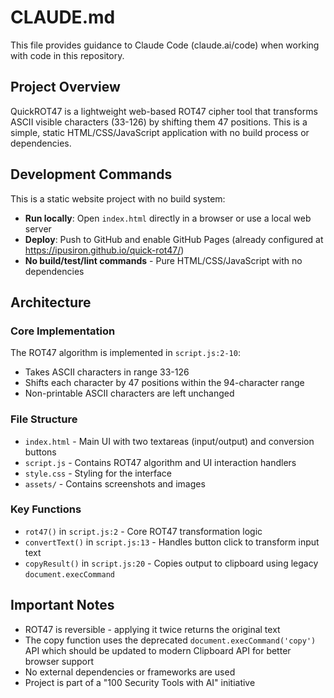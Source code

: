 # CLAUDE.md

This file provides guidance to Claude Code (claude.ai/code) when working with code in this repository.

## Project Overview

QuickROT47 is a lightweight web-based ROT47 cipher tool that transforms ASCII visible characters (33-126) by shifting them 47 positions. This is a simple, static HTML/CSS/JavaScript application with no build process or dependencies.

## Development Commands

This is a static website project with no build system:
- **Run locally**: Open `index.html` directly in a browser or use a local web server
- **Deploy**: Push to GitHub and enable GitHub Pages (already configured at https://ipusiron.github.io/quick-rot47/)
- **No build/test/lint commands** - Pure HTML/CSS/JavaScript with no dependencies

## Architecture

### Core Implementation
The ROT47 algorithm is implemented in `script.js:2-10`:
- Takes ASCII characters in range 33-126
- Shifts each character by 47 positions within the 94-character range
- Non-printable ASCII characters are left unchanged

### File Structure
- `index.html` - Main UI with two textareas (input/output) and conversion buttons
- `script.js` - Contains ROT47 algorithm and UI interaction handlers
- `style.css` - Styling for the interface
- `assets/` - Contains screenshots and images

### Key Functions
- `rot47()` in `script.js:2` - Core ROT47 transformation logic
- `convertText()` in `script.js:13` - Handles button click to transform input text
- `copyResult()` in `script.js:20` - Copies output to clipboard using legacy `document.execCommand`

## Important Notes

- ROT47 is reversible - applying it twice returns the original text
- The copy function uses the deprecated `document.execCommand('copy')` API which should be updated to modern Clipboard API for better browser support
- No external dependencies or frameworks are used
- Project is part of a "100 Security Tools with AI" initiative